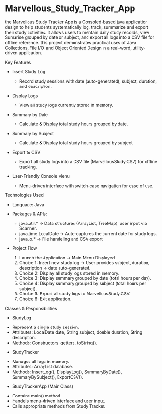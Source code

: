 # Marvellous_Study_Tracker_App
the Marvellous Study Tracker App is a Consoled-based java application design to help students systematically log, track, summarize and export their  study activities.
it allows users to mentain daily study records, view Sumarise grouped by date or subject, and export all logs into a CSV file for offline reference.
this project demonstrates practical uses of Java Collections, File I/O, and Object Oriented Design in a real-word, utility-driven application.

Key Features

* Insert Study Log
  - Record study sessions with date (auto-generated), subject, duration, and description.

* Display Logs
  - View all study logs currently stored in memory.

* Summary by Date
  - Calculate & Display total study hours grouped by date.

* Summary by Subject
  - Calculate & Display total study hours grouped by subject.

* Export to CSV
  - Export all study logs into a CSV file (MarvellousStudy.CSV) for offline tracking.

* User-Friendly Console Menu
  - Menu-driven interface with switch-case navigation for ease of use.

Technologies Used
  
* Language: Java

* Packages & APIs:
  - java.util.* -> Data structures (ArrayList, TreeMap), user input via Scanner.
  - java.time.LocalDate -> Auto-captures the current date for study logs.
  - java.io.* -> File handeling and CSV export.
 
* Project Flow
  1. Launch the Application -> Main Menu Displayed.
  2. Choice 1: Insert new study log -> User provides subject, duration, description -> date auto-generated.
  3. Choice 2: Display all study logs stored in memory.
  4. Choice 3: Display summary grouped by date (total hours per day).
  5. Choice 4: Display summary grouped by subject (total hours per subject).
  6. Choice 5: Export all study logs to MarvellousStudy.CSV.
  7. Choice 6: Exit application.

 Classes & Responsibilities
 
  * StudyLog
   - Represent a single study session.
   - Attributes: LocalDate date, String subject, double duration, String description.
   -  Methods: Constructors, getters, toString().

  * StudyTracker
   - Manages all logs in memory.
   - Attributes: ArrayList<StudyLog> database.
   - Methods: InsertLog(), DisplayLog(), SummaryByDate(), SummaryBySubject(), ExportCSV().

  * StudyTrackerApp (Main Class)
   - Contains main() method.
   - Handels menu-driven interface and user input.
   - Calls appropriate methods from Study Tracker.
